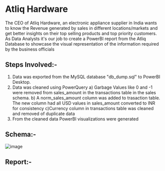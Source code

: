 # Atliq Hardware

The CEO of Atliq Hardware, an electronic appliance supplier in India wants to know the Revenue generated by sales in different locations/markets and get better insights on their top selling products and top priority customers. As Data Analysts it's our job to create a PowerBI report from the Atliq Database to showcase the visual representation of the information required by the business officials

## Steps Involved:-
1) Data was exported from the MySQL database "db_dump.sql" to PowerBI Desktop.
2) Data was cleaned using PowerQuery
 a) Garbage Values like 0 and -1 were removed from sales_amount in the transactions table in the sales schema. 
 b) A norm_sales_amount column was added to trasaction table. The new column had all USD values in sales_amount converted to INR for 
    consistency
 c)Currency column in transactions table was cleaned and removed of duplicate data
3) From the cleaned data PowerBI visualizations were generated

## Schema:-
![image](https://github.com/AkshayJay-99/Atliq_Hardware_PowerBI/assets/89893927/43e6a359-b895-4fd6-95d2-3ac23300140c)


## Report:-
